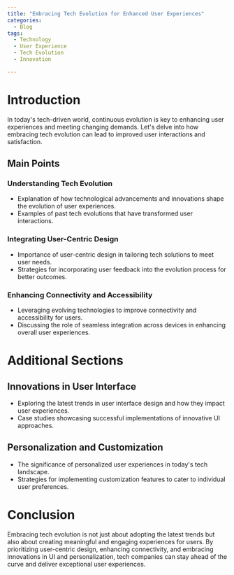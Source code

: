 ```yaml
---
title: "Embracing Tech Evolution for Enhanced User Experiences"
categories:
  - Blog
tags:
  - Technology
  - User Experience
  - Tech Evolution
  - Innovation

---
```


# Introduction
In today's tech-driven world, continuous evolution is key to enhancing user experiences and meeting changing demands. Let's delve into how embracing tech evolution can lead to improved user interactions and satisfaction.

## Main Points

### Understanding Tech Evolution
- Explanation of how technological advancements and innovations shape the evolution of user experiences.
- Examples of past tech evolutions that have transformed user interactions.

### Integrating User-Centric Design
- Importance of user-centric design in tailoring tech solutions to meet user needs.
- Strategies for incorporating user feedback into the evolution process for better outcomes.

### Enhancing Connectivity and Accessibility
- Leveraging evolving technologies to improve connectivity and accessibility for users.
- Discussing the role of seamless integration across devices in enhancing overall user experiences.

# Additional Sections

## Innovations in User Interface
- Exploring the latest trends in user interface design and how they impact user experiences.
- Case studies showcasing successful implementations of innovative UI approaches.

## Personalization and Customization
- The significance of personalized user experiences in today's tech landscape.
- Strategies for implementing customization features to cater to individual user preferences.

# Conclusion
Embracing tech evolution is not just about adopting the latest trends but also about creating meaningful and engaging experiences for users. By prioritizing user-centric design, enhancing connectivity, and embracing innovations in UI and personalization, tech companies can stay ahead of the curve and deliver exceptional user experiences.